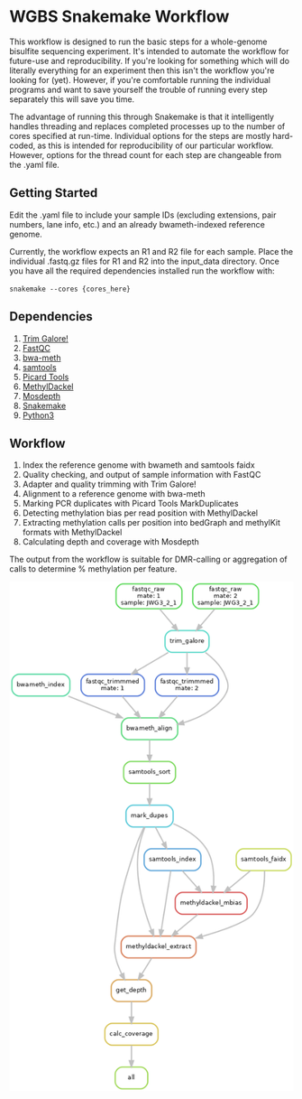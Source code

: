 # WGBS Snakemake Workflow
This workflow is designed to run the basic steps for a whole-genome bisulfite 
sequencing experiment. It's intended to automate the workflow for future-use and
reproducibility. If you're looking for something which will do literally
everything for an experiment then this isn't the workflow you're looking for
(yet). However, if you're comfortable running the individual programs and want
to save yourself the trouble of running every step separately this will save you
time.

The advantage of running this through Snakemake is that it intelligently handles
threading and replaces completed processes up to the number of cores specified
at run-time. Individual options for the steps are mostly hard-coded, as this is
intended for reproducibility of our particular workflow. However, options for
the thread count for each step are changeable from the .yaml file.

## Getting Started
Edit the .yaml file to include your sample IDs (excluding extensions,
pair numbers, lane info, etc.) and an already bwameth-indexed reference genome.

Currently, the workflow expects an R1 and R2 file for each sample. Place the
individual .fastq.gz files for R1 and R2 into the input_data directory. Once
you have all the required dependencies installed run the workflow with:

`snakemake --cores {cores_here}`

## Dependencies
1. [Trim Galore!](https://www.bioinformatics.babraham.ac.uk/projects/trim_galore/)
2. [FastQC](https://www.bioinformatics.babraham.ac.uk/projects/fastqc/)
3. [bwa-meth](https://github.com/brentp/bwa-meth)
4. [samtools](https://www.htslib.org/)
5. [Picard Tools](https://broadinstitute.github.io/picard/)
6. [MethylDackel](https://github.com/dpryan79/MethylDackel)
7. [Mosdepth](https://github.com/brentp/mosdepth)
8. [Snakemake](https://snakemake.readthedocs.io)
9. [Python3](https://www.python.org/)

## Workflow
1. Index the reference genome with bwameth and samtools faidx
2. Quality checking, and output of sample information with FastQC
3. Adapter and quality trimming with Trim Galore!
4. Alignment to a reference genome with bwa-meth
5. Marking PCR duplicates with Picard Tools MarkDuplicates
6. Detecting methylation bias per read position with MethylDackel
7. Extracting methylation calls per position into bedGraph and methylKit formats with MethylDackel
8. Calculating depth and coverage with Mosdepth

The output from the workflow is suitable for DMR-calling or aggregation of calls
to determine % methylation per feature.

![DAG](dag.png)
